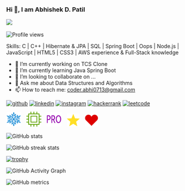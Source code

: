 <!---
abhishek-0713/abhishek-0713 is a ✨ special ✨ repository because its `README.md` (this file) appears on your GitHub profile.
You can click the Preview link to take a look at your changes.
--->
### Hi 👋, I am Abhishek D. Patil
![](https://topdevs.org/images/site/services/webdev/hero-bg.svg?w=740)

![Profile views](https://gpvc.arturio.dev/abhishek-0713)

Skills: C | C++ | Hibernate & JPA | SQL | Spring Boot | Oops | Node.js | JavaScript | HTML5 | CSS3 | AWS experience & Full-Stack knowledge

- 🔭 I’m currently working on TCS Clone 
- 🌱 I’m currently learning Java Spring Boot 
- 💞️ I’m looking to collaborate on ...
- 💬 Ask me about Data Structures and Algorithms 
- 📫 How to reach me: coder.abhi0713@gmail.com 


[<img src='https://cdn.jsdelivr.net/npm/simple-icons@3.0.1/icons/github.svg' alt='github' height='40'>](https://github.com/abhishek-0713)  [<img src='https://cdn.jsdelivr.net/npm/simple-icons@3.0.1/icons/linkedin.svg' alt='linkedin' height='40'>](https://www.linkedin.com/in/https://www.linkedin.com/in/abhishek-patil-8b6780235//)  [<img src='https://cdn.jsdelivr.net/npm/simple-icons@3.0.1/icons/instagram.svg' alt='instagram' height='40'>](https://www.instagram.com/https://www.instagram.com/abhishekpatil.24//)  [<img src='https://cdn.jsdelivr.net/npm/simple-icons@3.0.1/icons/hackerrank.svg' alt='hackerrank' height='40'>](https://www.hackerrank.com/coder_abhi0713)  [<img src='https://cdn.jsdelivr.net/npm/simple-icons@3.0.1/icons/leetcode.svg' alt='leetcode' height='40'>](https://leetcode.com/coder_abhi0713/)  

<a href='https://archiveprogram.github.com/'><img src='https://raw.githubusercontent.com/acervenky/animated-github-badges/master/assets/acbadge.gif' width='40' height='40'></a> <a href='https://docs.github.com/en/developers'><img src='https://raw.githubusercontent.com/acervenky/animated-github-badges/master/assets/devbadge.gif' width='40' height='40'></a> <a href='https://github.com/pricing'><img src='https://raw.githubusercontent.com/acervenky/animated-github-badges/master/assets/pro.gif' width='40' height='40'></a> <a href='https://stars.github.com/'><img src='https://raw.githubusercontent.com/acervenky/animated-github-badges/master/assets/starbadge.gif' width='35' height='35'></a> <a href='https://docs.github.com/en/github/supporting-the-open-source-community-with-github-sponsors'><img src='https://raw.githubusercontent.com/acervenky/animated-github-badges/master/assets/sponsorbadge.gif' width='35' height='35'></a> 

![GitHub stats](https://github-readme-stats.vercel.app/api?username=abhishek-0713&show_icons=true&count_private=true) 

![GitHub streak stats](https://github-readme-streak-stats.herokuapp.com/?user=abhishek-0713)

[![trophy](https://github-profile-trophy.vercel.app/?username=abhishek-0713&theme=monokai)](https://github.com/ryo-ma/github-profile-trophy)

![GitHub Activity Graph](https://activity-graph.herokuapp.com/graph?username=abhishek-0713)  

![GitHub metrics](https://metrics.lecoq.io/abhishek-0713)  
  

